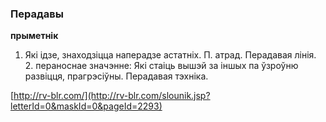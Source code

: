 ### Перадавы
**прыметнік**

1. Які ідзе, знаходзіцца наперадзе астатніх. П. атрад. Перадавая лінія. 2. пераноснае значэнне: Які стаіць вышэй за іншых па ўзроўню развіцця, прагрэсіўны. Перадавая тэхніка.

<a rel="author">[http://rv-blr.com/](http://rv-blr.com/slounik.jsp?letterId=0&maskId=0&pageId=2293)</a>
